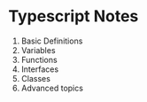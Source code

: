 # Typescript Notes

1. Basic Definitions
2. Variables
3. Functions
4. Interfaces
5. Classes
6. Advanced topics
